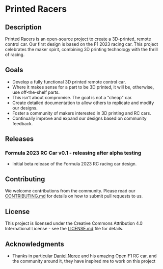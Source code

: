# Printed Racers

## Description

Printed Racers is an open-source project to create a 3D-printed, remote control car. Our first design is based on the F1 2023 racing car. This project celebrates the maker spirit, combining 3D printing technology with the thrill of racing.

## Goals

- Develop a fully functional 3D printed remote control car.
- Where it makes sense for a part to be 3D printed, it will be, otherwise, use off-the-shelf parts.
- This isn't about compromise. The goal is not a "cheap" car.
- Create detailed documentation to allow others to replicate and modify our designs.
- Foster a community of makers interested in 3D printing and RC cars.
- Continually improve and expand our designs based on community feedback.

## Releases

### Formula 2023 RC Car v0.1 - releasing after alpha testing
- Initial beta release of the Formula 2023 RC racing car design.

## Contributing

We welcome contributions from the community. Please read our [CONTRIBUTING.md](CONTRIBUTING.md) for details on how to submit pull requests to us.

## License

This project is licensed under the Creative Commons Attribution 4.0 International License - see the [LICENSE.md](LICENSE.md) file for details.

## Acknowledgments

- Thanks in particular [Daniel Noree](https://danielnoree.com/the-openrc-f1-build-guide/) and his amazing Open F1 RC car, and the community around it, they have inspired me to work on this project
